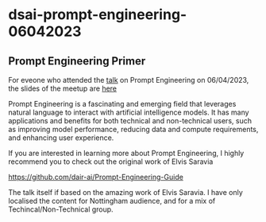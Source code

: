 # dsai-prompt-engineering-06042023
## Prompt Engineering Primer

For eveone who attended the [talk](https://www.meetup.com/nottingham-artificial-intelligence-meetup/events/kqlcctyfcgbjb/) on Prompt Engineering on 06/04/2023, the slides of the meetup are [here](https://github.com/Lazymindz/dsai-prompt-engineering-06042023)

Prompt Engineering is a fascinating and emerging field that leverages natural language to interact with artificial intelligence models. It has many applications and benefits for both technical and non-technical users, such as improving model performance, reducing data and compute requirements, and enhancing user experience.

If you are interested in learning more about Prompt Engineering, I highly recommend you to check out the original work of Elvis Saravia

https://github.com/dair-ai/Prompt-Engineering-Guide

The talk itself if based on the amazing work of Elvis Saravia. I have only localised the content for Nottingham audience, and for a mix of Techincal/Non-Technical group.